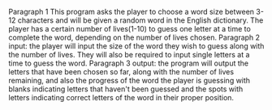 Paragraph 1 
This program asks the player to choose a word size between 3-12 characters and will be given a random word in the English dictionary. The player has a certain number of lives(1-10) to guess one letter at a time to complete the word, depending on the number of lives chosen.
Paragraph 2
input: the player will input the size of the word they wish to guess along with the number of lives. They will also be required to input single letters at a time to guess the word.
Paragraph 3
output: the program will output the letters that have been chosen so far, along with the number of lives remaining, and also the progress of the word the player is guessing with blanks indicating letters that haven't been guessed and the spots with letters indicating correct letters of the word in their proper position.

 



